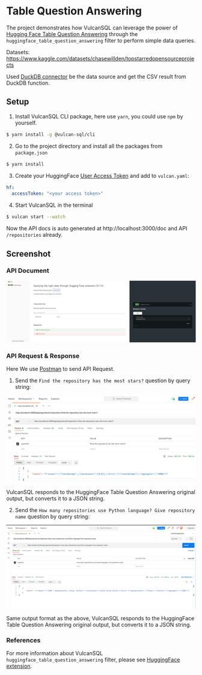 # Table Question Answering

The project demonstrates how VulcanSQL can leverage the power of [Hugging Face Table Question Answering](https://huggingface.co/tasks/table-question-answering) through the `huggingface_table_question_answering` filter to perform simple data queries.

Datasets: https://www.kaggle.com/datasets/chasewillden/topstarredopensourceprojects

Used [DuckDB connector](https://vulcansql.com/docs/connect/duckdb) be the data source and get the CSV result from DuckDB function.

## Setup

1. Install VulcanSQL CLI package, here use `yarn`, you could use `npm` by yourself.

```bash
$ yarn install -g @vulcan-sql/cli
```

2. Go to the project directory and install all the packages from `package.json`

```bash
$ yarn install
```

3. Create your HuggingFace  [User Access Token](https://huggingface.co/docs/hub/security-tokens) and add to `vulcan.yaml`:

```yaml
hf:
  accessToken: "<your access token>"
```

4. Start VulcanSQL in the terminal

```bash
$ vulcan start --watch
```

Now the API docs is auto generated at http://localhost:3000/doc and API `/repositories` already.

## Screenshot

### API Document

![API Document](./API-Document.png)

### API Request & Response

Here We use [Postman](https://www.postman.com/) to send API Request.

1. Send the `Find the repository has the most stars?` question by query string:

![Find the repository has the most stars?](./Question1.png)

VulcanSQL responds to the HuggingFace Table Question Answering original output, but converts it to a JSON string.

2. Send the `How many repositories use Python language? Give repository name` question by query string:

![How many repositories use Python language? Give repository name](./Question2.png)

Same output format as the above, VulcanSQL responds to the HuggingFace Table Question Answering original output, but converts it to a JSON string.

### References

For more information about VulcanSQL `huggingface_table_question_answering` filter, please see [HuggingFace extension](https://vulcansql.com/docs/extensions/huggingface/overview).
